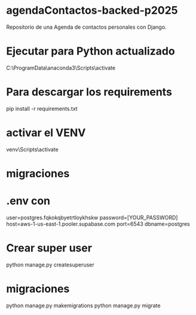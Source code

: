 # agendaContactos-backed-p2025
Repositorio de una Agenda de contactos personales con Django.

# Ejecutar para Python actualizado
C:\ProgramData\anaconda3\Scripts\activate 

# Para descargar los requirements
pip install -r requirements.txt


# activar el VENV
venv\Scripts\activate

# migraciones


# .env con 

user=postgres.fqkokqbyetrtloykhskw 
password=[YOUR_PASSWORD] 
host=aws-1-us-east-1.pooler.supabase.com
port=6543
dbname=postgres

# Crear super user
python manage.py createsuperuser

# migraciones

python manage.py makemigrations
python manage.py migrate



